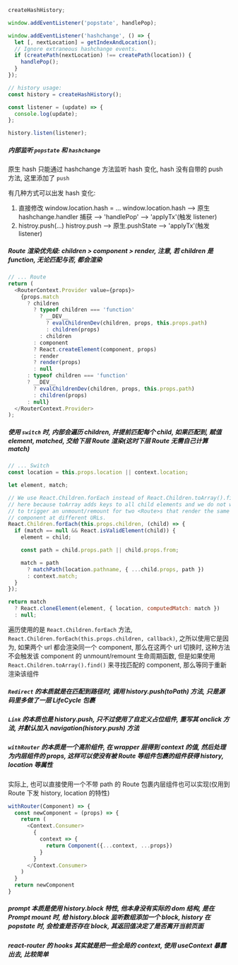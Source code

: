 ```js
createHashHistory;

window.addEventListener('popstate', handlePop);

window.addEventListener('hashchange', () => {
  let [, nextLocation] = getIndexAndLocation();
  // Ignore extraneous hashchange events.
  if (createPath(nextLocation) !== createPath(location)) {
    handlePop();
  }
});
```

```js
// history usage:
const history = createHashHistory();

const listener = (update) => {
  console.log(update);
};

history.listen(listener);
```

##### 内部监听 `popstate` 和 `hashchange`

原生 hash 只能通过 hashchange 方法监听 hash 变化, hash 没有自带的 push 方法, 这里添加了 `push`

有几种方式可以出发 hash 变化:

1. 直接修改 window.location.hash = ...
   window.location.hash --> 原生 hashchange.handler 捕获 --> 'handlePop' --> 'applyTx'(触发 listener)
2. histroy.push(...)
   histroy.push --> 原生.pushState --> 'applyTx'(触发 listener)

##### Route 渲染优先级: children > component > render, **注意, 若 children 是 function, 无论匹配与否, 都会渲染**

```js
// ... Route
return (
  <RouterContext.Provider value={props}>
    {props.match
      ? children
        ? typeof children === 'function'
          ? __DEV__
            ? evalChildrenDev(children, props, this.props.path)
            : children(props)
          : children
        : component
        ? React.createElement(component, props)
        : render
        ? render(props)
        : null
      : typeof children === 'function'
      ? __DEV__
        ? evalChildrenDev(children, props, this.props.path)
        : children(props)
      : null}
  </RouterContext.Provider>
);
```

##### 使用 `switch` 时, 内部会遍历 children, 并提前匹配每个 child, 如果匹配到, 赋值 element, matched, 交给下层 Route 渲染(这时下层 Route 无需自己计算 match)

```js
// ... Switch
const location = this.props.location || context.location;

let element, match;

// We use React.Children.forEach instead of React.Children.toArray().find()
// here because toArray adds keys to all child elements and we do not want
// to trigger an unmount/remount for two <Route>s that render the same
// component at different URLs.
React.Children.forEach(this.props.children, (child) => {
  if (match == null && React.isValidElement(child)) {
    element = child;

    const path = child.props.path || child.props.from;

    match = path
      ? matchPath(location.pathname, { ...child.props, path })
      : context.match;
  }
});

return match
  ? React.cloneElement(element, { location, computedMatch: match })
  : null;
```

遍历使用的是 `React.Children.forEach` 方法, `React.Children.forEach(this.props.children, callback)`, 之所以使用它是因为, 如果两个 url 都会渲染同一个 component, 那么在这两个 url 切换时, 这种方法不会触发该 component 的 unmount/remount 生命周期函数, 但是如果使用 `React.Children.toArray().find()` 来寻找匹配的 component, 那么等同于重新渲染该组件

##### `Redirect` 的本质就是在匹配到路径时, 调用 history.push(toPath) 方法, 只是源码里多做了一层 LifeCycle 包裹

##### `Link` 的本质也是 history.push, 只不过使用了自定义占位组件, 重写其 onclick 方法, 并默认加入 navigation(history.push) 方法

##### `withRouter` 的本质是一个高阶组件, 在 wrapper 层得到 context 的值, 然后处理为内层组件的 props, 这样可以使没有被 Route 等组件包裹的组件获得 history, location 等属性

实际上, 也可以直接使用一个不带 path 的 Route 包裹内层组件也可以实现(仅用到 Route 下发 history, location 的特性)

```js
withRouter(Component) => {
  const newComponent = (props) => {
    return (
      <Context.Consumer>
        {
          context => {
            return Component({...context, ...props})
          }
        }
      </Context.Consumer>
    )
  }
  return newComponent
}
```

##### prompt 本质是使用 history.block 特性, 他本身没有实际的 dom 结构, 是在 Prompt mount 时, 给 history.block 监听数组添加一个 block, history 在 popstate 时, 会检查是否存在 block, 其返回值决定了是否离开当前页面

##### react-router 的 hooks 其实就是把一些全局的 context, 使用 useContext 暴露出去, 比较简单
